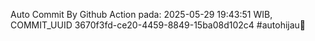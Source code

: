 Auto Commit By Github Action pada: 2025-05-29 19:43:51 WIB, COMMIT_UUID 3670f3fd-ce20-4459-8849-15ba08d102c4 #autohijau🗿
